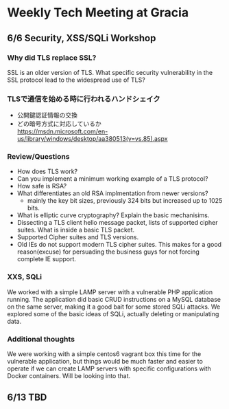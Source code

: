 # Weekly Tech Meeting at Gracia

## 6/6 Security, XSS/SQLi Workshop
### Why did TLS replace SSL?
SSL is an older version of TLS. What specific security vulnerability in the SSL protocol lead to the widespread use of TLS?

### TLSで通信を始める時に行われるハンドシェイク
- 公開鍵認証情報の交換
- どの暗号方式に対応しているか  
https://msdn.microsoft.com/en-us/library/windows/desktop/aa380513(v=vs.85).aspx

### Review/Questions
- How does TLS work? 
- Can you implement a minimum working example of a TLS protocol?
- How safe is RSA? 
- What differentiates an old RSA implmentation from newer versions?
	- mainly the key bit sizes, previously 324 bits but increased up to 1025 bits.
- What is elliptic curve cryptography? Explain the basic mechanisims.
- Dissecting a TLS client hello message packet, lists of supported cipher suites. What is inside a basic TLS packet.
- Supported Cipher suites and TLS versions.
- Old IEs do not support modern TLS cipher suites. This makes for a good reason(excuse) for persuading the business guys for not forcing complete IE support.

### XXS, SQLi
We worked with a simple LAMP server with a vulnerable PHP application running. The application did basic CRUD instructions on a MySQL database on the same server, making it a good bait for some stored SQLi attacks. We explored some of the basic ideas of SQLi, actually deleting or manipulating data.

### Additional thoughts
We were working with a simple centos6 vagrant box this time for the vulnerable application, but things would be much faster and easier to operate if we can create LAMP servers with specific configurations with Docker containers. Will be looking into that.

## 6/13 TBD
